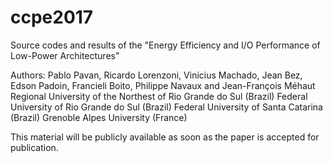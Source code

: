 # ccpe2017

Source codes and results of the "Energy Efficiency and I/O Performance of Low-Power Architectures"

Authors: Pablo Pavan, Ricardo Lorenzoni, Vinicius Machado, Jean Bez, Edson Padoin, Francieli Boito, Philippe Navaux and Jean-François Méhaut
Regional University of the Northest of Rio Grande do Sul (Brazil)
Federal University of Rio Grande do Sul (Brazil)
Federal University of Santa Catarina (Brazil)
Grenoble Alpes University (France)

This material will be publicly available as soon as the paper is accepted for publication.
